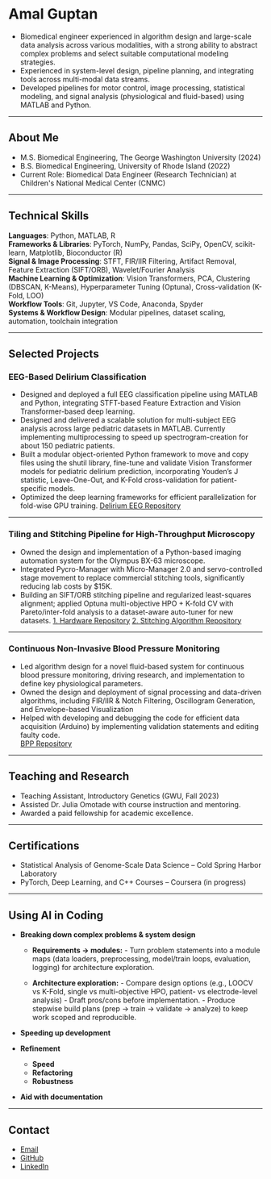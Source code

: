 # Amal Guptan

- Biomedical engineer experienced in algorithm design and large-scale data analysis across various modalities, with a strong ability to abstract complex problems and select suitable computational modeling strategies.
- Experienced in system-level design, pipeline planning, and integrating tools across multi-modal data streams.
- Developed pipelines for motor control, image processing, statistical modeling, and signal analysis (physiological and fluid-based) using MATLAB and Python. 

---

## About Me
- M.S. Biomedical Engineering, The George Washington University (2024)  
- B.S. Biomedical Engineering, University of Rhode Island (2022)  
- Current Role: Biomedical Data Engineer (Research Technician) at Children's National Medical Center (CNMC)  

---

## Technical Skills
**Languages**: Python, MATLAB, R  
**Frameworks & Libraries**: PyTorch, NumPy, Pandas, SciPy, OpenCV, scikit-learn, Matplotlib, Bioconductor (R)  
**Signal & Image Processing**: STFT, FIR/IIR Filtering, Artifact Removal, Feature Extraction (SIFT/ORB), Wavelet/Fourier Analysis  
**Machine Learning & Optimization**: Vision Transformers, PCA, Clustering (DBSCAN, K-Means), Hyperparameter Tuning (Optuna), Cross-validation (K-Fold, LOO)  
**Workflow Tools**: Git, Jupyter, VS Code, Anaconda, Spyder  
**Systems & Workflow Design**: Modular pipelines, dataset scaling, automation, toolchain integration  

---

## Selected Projects

### EEG-Based Delirium Classification
- Designed and deployed a full EEG classification pipeline using MATLAB and Python, integrating STFT-based Feature Extraction and Vision Transformer-based deep learning.  
- Designed and delivered a scalable solution for multi-subject EEG analysis across large pediatric datasets in MATLAB. Currently implementing multiprocessing to speed up spectrogram-creation for about 150 pediatric patients.
- Built a modular object-oriented Python framework to move and copy files using the shutil library, fine-tune and validate Vision Transformer models for pediatric delirium prediction, incorporating Youden’s J statistic, Leave-One-Out, and K-Fold cross-validation for patient-specific models.
- Optimized the deep learning frameworks for efficient parallelization for fold-wise GPU training.
[Delirium EEG Repository](https://github.com/aguptan/DeliriumEEG)  

---

### Tiling and Stitching Pipeline for High-Throughput Microscopy
- Owned the design and implementation of a Python-based imaging automation system for the Olympus BX-63 microscope.
- Integrated Pycro-Manager with Micro-Manager 2.0 and servo-controlled stage movement to replace commercial stitching tools, significantly reducing lab costs by $15K.
- Building an SIFT/ORB stitching pipeline and regularized least-squares alignment; applied Optuna multi-objective HPO + K-fold CV with Pareto/inter-fold analysis to a dataset-aware auto-tuner for new datasets.
[1. Hardware Repository](https://github.com/aguptan/MicroscopeScanTool)  [2. Stitching Algorithm Repository](https://github.com/aguptan/StitchingAlgorithm)

---

### Continuous Non-Invasive Blood Pressure Monitoring
- Led algorithm design for a novel fluid-based system for continuous blood pressure monitoring, driving research, and implementation to define key physiological parameters.
- Owned the design and deployment of signal processing and data-driven algorithms, including FIR/IIR & Notch Filtering, Oscillogram Generation, and Envelope-based Visualization
- Helped with developing and debugging the code for efficient data acquisition (Arduino) by implementing validation statements and editing faulty code.  
[BPP Repository](https://github.com/aguptan/Blood_Pressure_Project)  

---

## Teaching and Research
- Teaching Assistant, Introductory Genetics (GWU, Fall 2023)  
- Assisted Dr. Julia Omotade with course instruction and mentoring.  
- Awarded a paid fellowship for academic excellence.  

---

## Certifications
- Statistical Analysis of Genome-Scale Data Science – Cold Spring Harbor Laboratory  
- PyTorch, Deep Learning, and C++ Courses – Coursera (in progress)  

---

## Using AI in Coding
- **Breaking down complex problems & system design**
  - **Requirements → modules:** 
		- Turn problem statements into a module maps (data loaders, preprocessing, model/train loops, evaluation, logging) for architecture exploration.
  
  - **Architecture exploration:** 
		- Compare design options (e.g., LOOCV vs K-Fold, single vs multi-objective HPO, patient- vs electrode-level analysis) 
		</n>- Draft pros/cons before implementation.
        - Produce stepwise build plans (prep → train → validate → analyze) to keep work scoped and reproducible.
		
- **Speeding up development**

- **Refinement**
  - **Speed**
  - **Refactoring** 
  - **Robustness** 

- **Aid with documentation**

---

## Contact
- [Email](mailto:aguptan@gmail.com)
- [GitHub](https://github.com/aguptan)
- [LinkedIn](https://www.linkedin.com/in/amal-g-107002163/)

